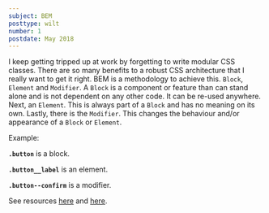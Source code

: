 ```yaml
---
subject: BEM
posttype: wilt
number: 1
postdate: May 2018
---
```


I keep getting tripped up at work by forgetting to write modular CSS classes. There are so many benefits to a robust CSS architecture that I really want to get it right. BEM is a methodology to achieve this. `Block`, `Element` and `Modifier`. A `Block` is a component or feature than can stand alone and is not dependent on any other code. It can be re-used anywhere. Next, an `Element`. This is always part of a `Block` and has no meaning on its own. Lastly, there is the `Modifier`. This changes the behaviour and/or appearance of a `Block` or `Element`.

Example:

**`.button`** is a block.

**`.button__label`** is an element.

**`.button--confirm`** is a modifier.

See resources [here](http://getbem.com/introduction/) and [here](https://zellwk.com/blog/css-architecture-1/).
